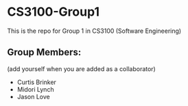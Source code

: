 # CS3100-Group1

This is the repo for Group 1 in CS3100 (Software Engineering)


## Group Members: 
(add yourself when you are added as a collaborator)
- Curtis Brinker
- Midori Lynch
- Jason Love
